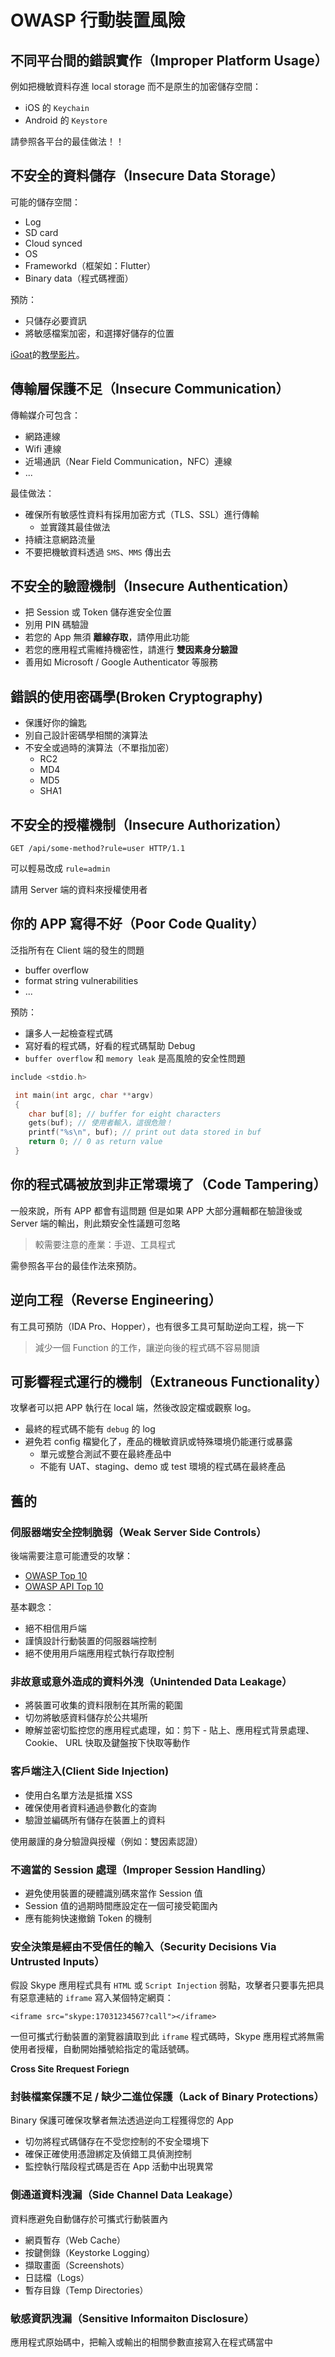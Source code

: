 # OWASP 行動裝置風險

## 不同平台間的錯誤實作（Improper Platform Usage）

例如把機敏資料存進 local storage 而不是原生的加密儲存空間：

-   iOS 的 `Keychain`
-   Android 的 `Keystore`

請參照各平台的最佳做法！！

## 不安全的資料儲存（Insecure Data Storage）

可能的儲存空間：

-   Log
-   SD card
-   Cloud synced
-   OS
-   Frameworkd（框架如：Flutter）
-   Binary data（程式碼裡面）

預防：

-   只儲存必要資訊
-   將敏感檔案加密，和選擇好儲存的位置

[iGoat](https://github.com/OWASP/igoat)的[教學影片](https://youtu.be/U3wabqTTXSE?t=589)。

## 傳輸層保護不足（Insecure Communication）

傳輸媒介可包含：

-   網路連線
-   Wifi 連線
-   近場通訊（Near Field Communication，NFC）連線
-   ...

最佳做法：

-   確保所有敏感性資料有採用加密方式（TLS、SSL）進行傳輸
    -   並實踐其最佳做法
-   持續注意網路流量
-   不要把機敏資料透過 `SMS`、`MMS` 傳出去

## 不安全的驗證機制（Insecure Authentication）

-   把 Session 或 Token 儲存進安全位置
-   別用 PIN 碼驗證
-   若您的 App 無須 **離線存取**，請停用此功能
-   若您的應用程式需維持機密性，請進行 **雙因素身分驗證**
-   善用如 Microsoft / Google Authenticator 等服務

## 錯誤的使用密碼學(Broken Cryptography)

-   保護好你的鑰匙
-   別自己設計密碼學相關的演算法
-   不安全或過時的演算法（不單指加密）
    -   RC2
    -   MD4
    -   MD5
    -   SHA1

## 不安全的授權機制（Insecure Authorization）

```
GET /api/some-method?rule=user HTTP/1.1
```

可以輕易改成 `rule=admin`

請用 Server 端的資料來授權使用者

## 你的 APP 寫得不好（Poor Code Quality）

泛指所有在 Client 端的發生的問題

-   buffer overflow
-   format string vulnerabilities
-   ...

預防：

-   讓多人一起檢查程式碼
-   寫好看的程式碼，好看的程式碼幫助 Debug
-   `buffer overflow` 和 `memory leak` 是高風險的安全性問題

```c
include <stdio.h>

 int main(int argc, char **argv)
 {
    char buf[8]; // buffer for eight characters
    gets(buf); // 使用者輸入，這很危險！
    printf("%s\n", buf); // print out data stored in buf
    return 0; // 0 as return value
 }
```

## 你的程式碼被放到非正常環境了（Code Tampering）

一般來說，所有 APP 都會有這問題
但是如果 APP 大部分邏輯都在驗證後或 Server 端的輸出，則此類安全性議題可忽略

> 較需要注意的產業：手遊、工具程式

需參照各平台的最佳作法來預防。

## 逆向工程（Reverse Engineering）

有工具可預防（IDA Pro、Hopper），也有很多工具可幫助逆向工程，挑一下

> 減少一個 Function 的工作，讓逆向後的程式碼不容易閱讀

## 可影響程式運行的機制（Extraneous Functionality）

攻擊者可以把 APP 執行在 local 端，然後改設定檔或觀察 log。

-   最終的程式碼不能有 `debug` 的 log
-   避免若 config 檔變化了，產品的機敏資訊或特殊環境仍能運行或暴露
    -   單元或整合測試不要在最終產品中
    -   不能有 UAT、staging、demo 或 test 環境的程式碼在最終產品

## 舊的

### 伺服器端安全控制脆弱（Weak Server Side Controls）

後端需要注意可能遭受的攻擊：

-   [OWASP Top 10](/ZR-UNvOeRjCGIRVNJMVXpw)
-   [OWASP API Top 10](/C_BB9B5fQwyODuOZbfCmXg)

基本觀念：

-   絕不相信用戶端
-   謹慎設計行動裝置的伺服器端控制
-   絕不使用用戶端應用程式執行存取控制

### 非故意或意外造成的資料外洩（Unintended Data Leakage）

-   將裝置可收集的資料限制在其所需的範圍
-   切勿將敏感資料儲存於公共場所
-   瞭解並密切監控您的應用程式處理，如：剪下 - 貼上、應用程式背景處理、Cookie、 URL 快取及鍵盤按下快取等動作

### 客戶端注入(Client Side Injection)

-   使用白名單方法是抵擋 XSS
-   確保使用者資料通過參數化的查詢
-   驗證並編碼所有儲存在裝置上的資料

使用嚴謹的身分驗證與授權（例如：雙因素認證）

### 不適當的 Session 處理（Improper Session Handling）

-   避免使用裝置的硬體識別碼來當作 Session 值
-   Session 值的過期時間應設定在一個可接受範圍內
-   應有能夠快速撤銷 Token 的機制

### 安全決策是經由不受信任的輸入（Security Decisions Via Untrusted Inputs）

假設 Skype 應用程式具有 `HTML` 或 `Script Injection` 弱點，攻擊者只要事先把具有惡意連結的 `iframe` 寫入某個特定網頁：

```
<iframe src="skype:17031234567?call"></iframe>
```

一但可攜式行動裝置的瀏覽器讀取到此 `iframe` 程式碼時，Skype 應用程式將無需使用者授權，自動開始播號給指定的電話號碼。

**Cross Site Rrequest Foriegn**

### 封裝檔案保護不足 / 缺少二進位保護（Lack of Binary Protections）

Binary 保護可確保攻擊者無法透過逆向工程獲得您的 App

-   切勿將程式碼儲存在不受您控制的不安全環境下
-   確保正確使用憑證綁定及偵錯工具偵測控制
-   監控執行階段程式碼是否在 App 活動中出現異常

### 側通道資料洩漏（Side Channel Data Leakage）

資料應避免自動儲存於可攜式行動裝置內

-   網頁暫存（Web Cache）
-   按鍵側錄（Keystorke Logging）
-   擷取畫面（Screenshots）
-   日誌檔（Logs）
-   暫存目錄（Temp Directories）

### 敏感資訊洩漏（Sensitive Informaiton Disclosure）

應用程式原始碼中，把輸入或輸出的相關參數直接寫入在程式碼當中
